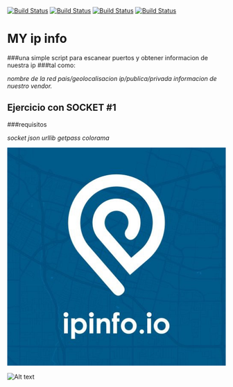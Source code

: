 [![Build Status](https://img.shields.io/badge/Python-3.7-green?logo=python)]()
[![Build Status](https://img.shields.io/badge/Lib-Socket-ligthgreen?logo=python)]()
[![Build Status](https://img.shields.io/badge/Lib-Json-red?logo=python)]()
[![Build Status](https://img.shields.io/badge/Api-ipinfo.io-blue?logo=)]()

# MY ip info
###una simple script para escanear puertos y obtener informacion de nuestra ip
###tal como:

*nombre de la red*
*pais/geolocalisacion*
*ip/publica/privada*
*informacion de nuestro vendor.*

## Ejercicio con SOCKET #1

###requisitos

*socket*
*json*
*urllib*
*getpass*
*colorama*


![Alt text](https://github.com/BarbatosRE/My-ip-info/blob/master/0_1MELUoNttmEQVseZ.jpg)




![Alt text](https://github.com/BarbatosRE/Repo-3/blob/master/agit.png?raw=true "chula y coffy")

